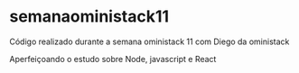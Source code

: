 # semanaoministack11
Código realizado durante a semana oministack 11 com Diego da oministack

Aperfeiçoando o estudo sobre Node, javascript e React
